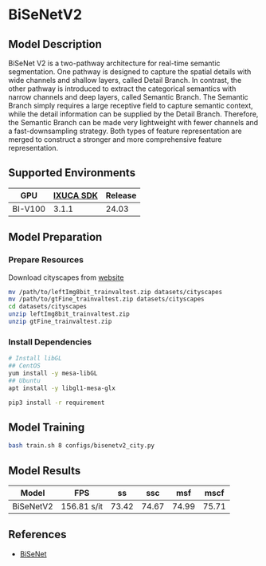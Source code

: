 # BiSeNetV2

## Model Description

BiSeNet V2 is a two-pathway architecture for real-time semantic segmentation. One pathway is designed to capture the
spatial details with wide channels and shallow layers, called Detail Branch. In contrast, the other pathway is
introduced to extract the categorical semantics with narrow channels and deep layers, called Semantic Branch. The
Semantic Branch simply requires a large receptive field to capture semantic context, while the detail information can be
supplied by the Detail Branch. Therefore, the Semantic Branch can be made very lightweight with fewer channels and a
fast-downsampling strategy. Both types of feature representation are merged to construct a stronger and more
comprehensive feature representation.

## Supported Environments

| GPU    | [IXUCA SDK](https://gitee.com/deep-spark/deepspark#%E5%A4%A9%E6%95%B0%E6%99%BA%E7%AE%97%E8%BD%AF%E4%BB%B6%E6%A0%88-ixuca) | Release |
|--------|-----------|---------|
| BI-V100 | 3.1.1     |  24.03  |

## Model Preparation

### Prepare Resources

Download cityscapes from [website](https://www.cityscapes-dataset.com/)

```bash
mv /path/to/leftImg8bit_trainvaltest.zip datasets/cityscapes
mv /path/to/gtFine_trainvaltest.zip datasets/cityscapes
cd datasets/cityscapes
unzip leftImg8bit_trainvaltest.zip
unzip gtFine_trainvaltest.zip
```

### Install Dependencies

```bash
# Install libGL
## CentOS
yum install -y mesa-libGL
## Ubuntu
apt install -y libgl1-mesa-glx

pip3 install -r requirement
```

## Model Training

```bash
bash train.sh 8 configs/bisenetv2_city.py
```

## Model Results

| Model     | FPS         | ss    | ssc   | msf   | mscf  |
|-----------|-------------|-------|-------|-------|-------|
| BiSeNetV2 | 156.81 s/it | 73.42 | 74.67 | 74.99 | 75.71 |

## References

- [BiSeNet](https://github.com/CoinCheung/BiSeNet/tree/master)
